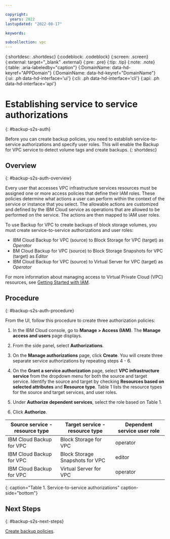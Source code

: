 ```yaml
---

copyright:
  years: 2022
lastupdated: "2022-08-17"

keywords:

subcollection: vpc
---
```


{:shortdesc: .shortdesc}
{:codeblock: .codeblock}
{:screen: .screen}
{:external: target="_blank" .external}
{:pre: .pre}
{:tip: .tip}
{:note: .note}
{:table: .aria-labeledby="caption"}
{:DomainName: data-hd-keyref="APPDomain"}
{:DomainName: data-hd-keyref="DomainName"}
{:ui: .ph data-hd-interface='ui'}
{:cli: .ph data-hd-interface='cli'}
{:api: .ph data-hd-interface='api'}


# Establishing service to service authorizations
{: #backup-s2s-auth}

Before you can create backup policies, you need to establish service-to-service authorizations and specify user roles. This will enable the Backup for VPC service to detect volume tags and create backups.
{: shortdesc}

## Overview
{: #backup-s2s-auth-overview}

Every user that accesses VPC infrastructure services resources must be assigned one or more access policies that define their IAM roles. These policies determine what actions a user can perform within the context of the service or instance that you select. The allowable actions are customized and defined by the IBM Cloud service as operations that are allowed to be performed on the service. The actions are then mapped to IAM user roles.

To use Backup for VPC to create backups of block storage volumes, you must create service-to-service authorizations and user roles:

* IBM Cloud Backup for VPC (source) to Block Storage for VPC (target) as _Operator_
* BM Cloud Backup for VPC (source)  to Block Storage Snapshots for VPC (target) as _Editor_
* IBM Cloud Backup for VPC (source) to  Virtual Server for VPC (target) as _Operator_

For more information about managing access to Virtual Private Cloud (VPC) resources, see [Getting Started with IAM](/docs/vpc?topic=vpc-iam-getting-started&interface=ui).

## Procedure
{: #backup-s2s-auth-procedure}

From the UI, follow this procedure to create three authorization policies:

1. In the IBM Cloud console, go to **Manage > Access (IAM)**. The **Manage access and users** page displays.

2. From the side panel, select **Authorizations**.

3. On the **Manage authorizations** page, click **Create**. You will create three separate service authorizations by repeating steps 4 - 6.

4. On the **Grant a service authorization** page, select **VPC infrastructure service** from the dropdown menu for both the source and target service. Identify the source and target by checking **Resources based on selected attributes**
and **Resource type**. Table 1 lists the resource types for the source and target services, and user roles.

5. Under **Authorize dependent services**, select the role based on Table 1.

6. Click **Authorize**.

| Source service - resource type | Target service - resource type | Dependent service user role |
|----------------|----------------|-----------|
| IBM Cloud Backup for VPC | Block Storage for VPC | operator |
| IBM Cloud Backup for VPC | Block Storage Snapshots for VPC | editor |
| IBM Cloud Backup for VPC | Virtual Server for VPC | operator |
{: caption="Table 1. Service-to-service authorizations" caption-side="bottom"}

## Next Steps
{: #backup-s2s-next-steps}

[Create backup policies](/docs/vpc?topic=vpc-backup-policy-create).
